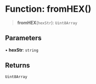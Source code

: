 # Function: fromHEX()

> **fromHEX**(`hexStr`): `Uint8Array`

## Parameters

• **hexStr**: `string`

## Returns

`Uint8Array`
